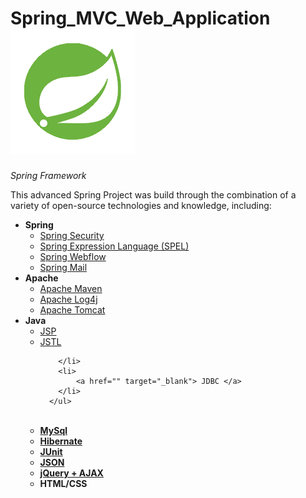 # Spring_MVC_Web_Application &nbsp; &nbsp; &nbsp; &nbsp; &nbsp; <a href="https://spring.io/" target="_blank"> <img src="/spring.png"> </a>
<i>Spring Framework</i>


<p>This advanced Spring Project was build through the combination of a variety of open-source technologies and knowledge, including:</p>

<ul>
  <li>
      <b>Spring</b>
      <ul>
        <li>
            <a target="_blank" href="http://projects.spring.io/spring-security/" >Spring Security </a>
        </li>
        <li>
            <a href="" target="_blank">Spring Expression Language (SPEL) </a>
        </li>
        <li>
             <a href="" target="_blank">Spring Webflow</a>
        </li>
        <li>
            <a href="" target="_blank">Spring Mail </a>
        </li>
      </ul>
  </li>
  <li>
      <b>Apache</b>
      <ul>
        <li>
            <a href="" target="_blank">Apache Maven </a> 
        </li>
        <li>
            <a href="" target="_blank">Apache Log4j</a> 
        </li>
        <li>
            <a href="" target="_blank">Apache Tomcat</a> 
        </li>
      </ul>
  </li>
  <li>
      <b>Java</b>
      <ul>
        <li>
            <a href="" target="_blank">JSP </a> 
        </li>
        <li>
             <a href="" target="_blank">JSTL </a> 
            
        </li>
        <li>
            <a href="" target="_blank"> JDBC </a>
        </li>
      </ul>
  </li>
  <br>
  <li>
      <a href="" target="_blank"> <b>MySql</b> </a>
  </li>
  <li>
     <a href="" target="_blank"> <b>Hibernate</b> </a>
  </li>
  <li>   
     <a href="" target="_blank"> <b>JUnit</b> </a> 
  </li>
  <li>
     <a href="" target="_blank"> <b>JSON</b> </a>  
  </li>
  <li>
    <a href="" target="_blank"> <b>jQuery + AJAX</b> </a>   
  </li>
  <li>
    <b>HTML/CSS</b>
  </li>
      
</ul>
</b>

